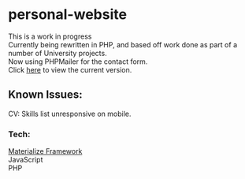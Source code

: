 # personal-website
This is a work in progress <br />
Currently being rewritten in PHP, and based off work done as part of a number of University projects.<br />
Now using PHPMailer for the contact form.<br />
Click [here](https://timireland.uk) to view the current version.<br />
## Known Issues:
CV: Skills list unresponsive on mobile.
### Tech:
[Materialize Framework](https://materializecss.com)<br />
JavaScript<br />
PHP<br />

